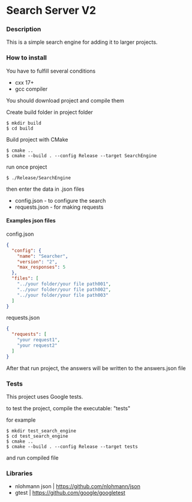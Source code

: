 # Search Server V2

### Description
This is a simple search engine 
for adding it to larger projects.

### How to install
You have to fulfill several conditions
* cxx 17+
* gcc compiler

You should download project and compile them

Create build folder in project folder
```text
$ mkdir build
$ cd build
```

Build project with CMake
```text
$ cmake ..
$ cmake --build . --config Release --target SearchEngine
```

run once project 
```text
$ ./Release/SearchEngine
```

then enter the data in .json files
* config.json - to configure the search
* requests.json - for making requests

#### Examples json files
config.json
```json
{
  "config": {
    "name": "Searcher",
    "version": "2",
    "max_responses": 5
  },
  "files": [
    "../your folder/your file path001",
    "../your folder/your file path002",
    "../your folder/your file path003"
  ]
}
```

requests.json
```json
{
  "requests": [
    "your request1",
    "your request2"
  ]
}
```
After that run project, 
the answers will be written 
to the answers.json file

### Tests
This project uses Google tests.

to test the project, compile the executable: "tests"

for example
```text
$ mkdir test_search_engine
$ cd test_search_engine
$ cmake ..
$ cmake --build . --config Release --target tests
```

and run compiled file

### Libraries
* nlohmann json | https://github.com/nlohmann/json
* gtest | https://github.com/google/googletest